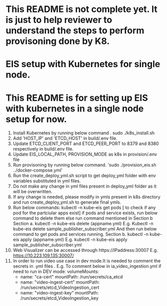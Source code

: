 # This README is not complete yet. It is just to help reviewer to understand the steps to perform provisoning done by K8.

# EIS setup with Kubernetes for single node.
# This README is for setting up EIS with kubernetes in a single node setup for now.
1. Install Kubernetes by running below command . 
   sudo ./k8s_install.sh
2. Add 'HOST_IP' and 'ETCD_HOST' in build/.env file.
3. Update ETCD_CLIENT_PORT and ETCD_PEER_PORT to 8379 and 8380 respectively in build/.env file.
3. Update EIS_LOCAL_PATH, PROVISION_MODE as k8s in provision/.env file
4. Run provisoning by running below command.
      'sudo ./provision_eis.sh ../docker-compose.yml'
5. Run the create_deploy_yml.sh script to get deploy_yml folder with env variables substituted in yml files.
6. Do not make any change in yml files present in deploy_yml folder as it will be overwritten.
7. If any change is needed, please modify in ymls present in k8s directory and run create_deploy_yml.sh to generate final ymls.
8. Run below commands:
   kubectl -n kube-eis get pods [ to check if any pod for the partciular apps exist]
   if pods and service exists, run below command to delete them else run command mentioned in Section b
   Section a. kubectl -n kube-eis delete (appname.yml)
   E.g. Kubectl -n kube-eis delete sample_publisher_subscriber.yml
   And then run below command to get pods and services running.
   Section b. kubectl -n kube-eis apply (appname.yml)
   E.g. kubectl -n kube-eis apply sample_publisher_subscriber.yml
9. Web Visualizer can be accessed through https://IPaddress:30007
   E.g. https://10.223.109.135:30007/
10. In order to run video use case in dev mode.It is needed to comment the secrets in .yml files .
E.g. To comment below in ia_video_ingestion.yml if need to run in DEV mode:
  volumeMounts:
    - name: "ca-cert"
      mountPath: /run/secrets/ca_etcd
    - name: "video-ingest-cert"
      mountPath: /run/secrets/etcd_VideoIngestion_cert
    - name: "video-ingest-key"
      mountPath: /run/secrets/etcd_VideoIngestion_key
